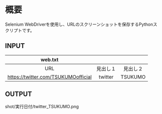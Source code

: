 # 概要
Selenium WebDriverを使用し、URLのスクリーンショットを保存するPythonスクリプトです。

## INPUT
| web.txt | |  |
|:---:|:---:|:---:|
| URL | 見出し１ | 見出し２ |
| https://twitter.com/TSUKUMOofficial | twitter | TSUKUMO |

## OUTPUT
shot/実行日付/twitter_TSUKUMO.png
